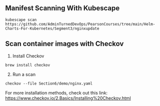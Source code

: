 ## Manifest Scanning With Kubescape

```
kubescape scan https://github.com/AdminTurnedDevOps/PearsonCourses/tree/main/Helm-Charts-For-Kubernetes/Segment3/nginxupdate
```


## Scan container images with Checkov

1. Install Checkov
```
brew install checkov
```

2. Run a scan
```
checkov --file Section6/demo/nginx.yaml
```

For more installation methods, check out this link: https://www.checkov.io/2.Basics/Installing%20Checkov.html
